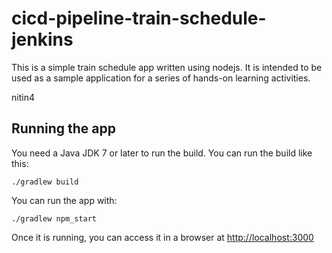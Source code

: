 # cicd-pipeline-train-schedule-jenkins

This is a simple train schedule app written using nodejs. It is intended to be used as a sample application for a series of hands-on learning activities.

nitin4

## Running the app

You need a Java JDK 7 or later to run the build. You can run the build like this:

    ./gradlew build

You can run the app with:

    ./gradlew npm_start

Once it is running, you can access it in a browser at [http://localhost:3000](http://localhost:3000)
